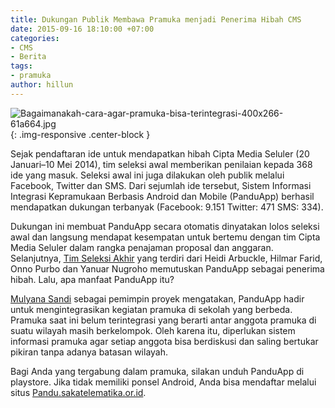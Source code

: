 ```yaml
---
title: Dukungan Publik Membawa Pramuka menjadi Penerima Hibah CMS
date: 2015-09-16 18:10:00 +07:00
categories:
- CMS
- Berita
tags:
- pramuka
author: hillun
---
```


![Bagaimanakah-cara-agar-pramuka-bisa-terintegrasi-400x266-61a664.jpg](/uploads/Bagaimanakah-cara-agar-pramuka-bisa-terintegrasi-400x266-61a664.jpg){: .img-responsive .center-block }

Sejak pendaftaran ide untuk mendapatkan hibah Cipta Media Seluler (20 Januari–10 Mei 2014), tim seleksi awal memberikan penilaian kepada 368 ide yang masuk. Seleksi awal ini juga dilakukan oleh publik melalui Facebook, Twitter dan SMS. Dari sejumlah ide tersebut, Sistem Informasi Integrasi Kepramukaan Berbasis Android dan Mobile (PanduApp) berhasil mendapatkan dukungan terbanyak (Facebook: 9.151 Twitter: 471 SMS: 334).

Dukungan ini membuat PanduApp secara otomatis dinyatakan lolos seleksi awal dan langsung mendapat kesempatan untuk bertemu dengan tim Cipta Media Seluler dalam rangka penajaman proposal dan anggaran. Selanjutnya, [Tim Seleksi Akhir](http://ciptamedia.org/tim-kami/?team_type=tim-seleksi-akhir) yang terdiri dari Heidi Arbuckle, Hilmar Farid, Onno Purbo dan Yanuar Nugroho memutuskan PanduApp sebagai penerima hibah. Lalu, apa manfaat PanduApp itu?

[Mulyana Sandi](http://ciptamedia.org/team/mulyana-sandi/) sebagai pemimpin proyek mengatakan, PanduApp hadir untuk mengintegrasikan kegiatan pramuka di sekolah yang berbeda. Pramuka saat ini belum terintegrasi yang berarti antar anggota pramuka di suatu wilayah masih berkelompok. Oleh karena itu, diperlukan sistem informasi pramuka agar setiap anggota bisa berdiskusi dan saling bertukar pikiran tanpa adanya batasan wilayah.

Bagi Anda yang tergabung dalam pramuka, silakan unduh PanduApp di playstore. Jika tidak memiliki ponsel Android, Anda bisa mendaftar melalui situs [Pandu.sakatelematika.or.id](http://pandu.sakatelematika.or.id/login).